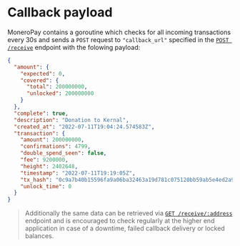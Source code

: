 # Callback payload
MoneroPay contains a goroutine which checks for all incoming transactions every 30s and sends a `POST` request to `"callback_url"` specified in the [`POST /receive`](/api/receive.html#post-receive) endpoint with the folowing payload:
```json
{
  "amount": {
    "expected": 0,
    "covered": {
      "total": 200000000,
      "unlocked": 200000000
    }
  },
  "complete": true,
  "description": "Donation to Kernal",
  "created_at": "2022-07-11T19:04:24.574583Z",
  "transaction": {
    "amount": 200000000,
    "confirmations": 4799,
    "double_spend_seen": false,
    "fee": 9200000,
    "height": 2402648,
    "timestamp": "2022-07-11T19:19:05Z",
    "tx_hash": "0c9a7b40b15596fa9a06ba32463a19d781c075120bb59ab5e4ed2a97ab3b7f33",
    "unlock_time": 0
  }
}
```
> Additionally the same data can be retrieved via [`GET /receive/:address`](/api/receive.html#get-receiveaddress) endpoint and is encouraged to check regularly
> at the higher end application in case of a downtime, failed callback delivery or locked balances.
